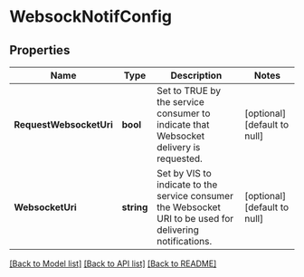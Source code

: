 # WebsockNotifConfig

## Properties
Name | Type | Description | Notes
------------ | ------------- | ------------- | -------------
**RequestWebsocketUri** | **bool** | Set to TRUE by the service consumer to indicate that Websocket delivery is requested. | [optional] [default to null]
**WebsocketUri** | **string** | Set by VIS to indicate to the service consumer the Websocket URI to be used for delivering notifications. | [optional] [default to null]

[[Back to Model list]](../README.md#documentation-for-models) [[Back to API list]](../README.md#documentation-for-api-endpoints) [[Back to README]](../README.md)

